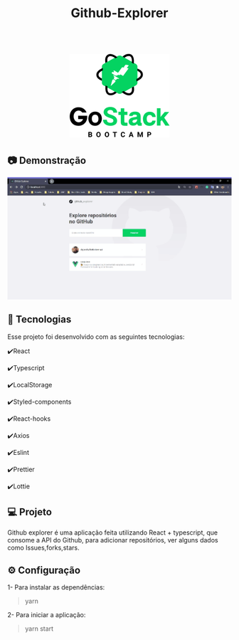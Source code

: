 <h1 align="center">
   Github-Explorer
</h1>

<br>

<h1 align="center">
    <img  src="https://github.com/dyjarufa/App-Github-Explorer/blob/master/src/assets/rocketseat.png" />
</h1>



## :camera: Demonstração

  
<p align="center">
  <img width=800 alt="Demo on Netlify" src="https://github.com/dyjarufa/App-Github-Explorer/blob/master/src/assets/git_explorer.gif">
</p>

## :rocket: Tecnologias

Esse projeto foi desenvolvido com as seguintes tecnologias:

✔️React

✔️Typescript

✔️LocalStorage

✔️Styled-components

✔️React-hooks

✔️Axios

✔️Eslint

✔️Prettier

✔️Lottie


## 💻 Projeto

Github explorer é uma aplicação feita utilizando React + typescript, que consome a API do Github, para adicionar repositórios, ver alguns dados como Issues,forks,stars.

## ⚙ Configuração

1- Para instalar as dependências:
> yarn

2- Para iniciar a aplicação:
> yarn start


